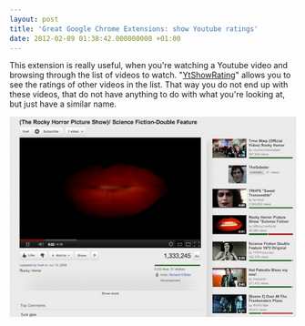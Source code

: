 ```yaml
---
layout: post
title: 'Great Google Chrome Extensions: show Youtube ratings'
date: 2012-02-09 01:38:42.000000000 +01:00
---
```

This extension is really useful, when you're watching a Youtube video and browsing through the list of videos to watch. "<a href="https://chrome.google.com/webstore/detail/olohkebleofongajeodnhideeiapohgi" title="Google Chrome Extension Store">YtShowRating</a>" allows you to see the ratings of other videos in the list. That way you do not end up with these videos, that do not have anything to do with what you're looking at, but just have a similar name.

![[Scene 3] Over At The Frankenstein Place](/images/ytwhorating.jpg)